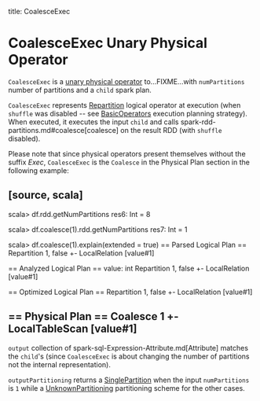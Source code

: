 title: CoalesceExec

# CoalesceExec Unary Physical Operator

`CoalesceExec` is a [unary physical operator](UnaryExecNode.md) to...FIXME...with `numPartitions` number of partitions and a `child` spark plan.

`CoalesceExec` represents [Repartition](../logical-operators/RepartitionOperation.md#Repartition) logical operator at execution (when `shuffle` was disabled -- see [BasicOperators](../execution-planning-strategies/BasicOperators.md) execution planning strategy). When executed, it executes the input `child` and calls spark-rdd-partitions.md#coalesce[coalesce] on the result RDD (with `shuffle` disabled).

Please note that since physical operators present themselves without the suffix _Exec_, `CoalesceExec` is the `Coalesce` in the Physical Plan section in the following example:

[source, scala]
----
scala> df.rdd.getNumPartitions
res6: Int = 8

scala> df.coalesce(1).rdd.getNumPartitions
res7: Int = 1

scala> df.coalesce(1).explain(extended = true)
== Parsed Logical Plan ==
Repartition 1, false
+- LocalRelation [value#1]

== Analyzed Logical Plan ==
value: int
Repartition 1, false
+- LocalRelation [value#1]

== Optimized Logical Plan ==
Repartition 1, false
+- LocalRelation [value#1]

== Physical Plan ==
Coalesce 1
+- LocalTableScan [value#1]
----

`output` collection of spark-sql-Expression-Attribute.md[Attribute] matches the ``child``'s (since `CoalesceExec` is about changing the number of partitions not the internal representation).

`outputPartitioning` returns a [SinglePartition](Partitioning.md#SinglePartition) when the input `numPartitions` is `1` while a [UnknownPartitioning](Partitioning.md#UnknownPartitioning) partitioning scheme for the other cases.
